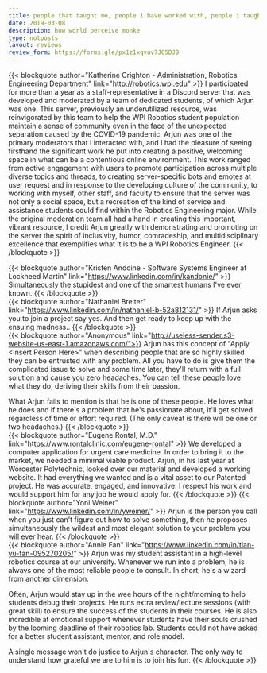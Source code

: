 ```yaml
---
title: people that taught me, people i have worked with, people i taught
date: 2019-03-08
description: how world perceive monke
type: notposts
layout: reviews
review_form: https://forms.gle/px1z1xqvuv7JC5DJ9
---
```

{{< blockquote author="Katherine Crighton - Administration, Robotics Engineering Department" link="http://robotics.wpi.edu" >}}
I participated for more than a year as a staff-representative in a Discord server that was developed and moderated by a team of dedicated students, of which Arjun was one. This server, previously an underutilized resource, was reinvigorated by this team to help the WPI Robotics student population maintain a sense of community even in the face of the unexpected separation caused by the COVID-19 pandemic. Arjun was one of the primary moderators that I interacted with, and I had the pleasure of seeing firsthand the significant work he put into creating a positive, welcoming space in what can be a contentious online environment. This work ranged from active engagement with users to promote participation across multiple diverse topics and threads, to creating server-specific bots and emotes at user request and in response to the developing culture of the community, to working with myself, other staff, and faculty to ensure that the server was not only a social space, but a recreation of the kind of service and assistance students could find within the Robotics Engineering major. While the original moderation team all had a hand in creating this important, vibrant resource, I credit Arjun greatly with demonstrating and promoting on the server the spirit of inclusivity, humor, comradeship, and multidisciplinary excellence that exemplifies what it is to be a WPI Robotics Engineer.
{{< /blockquote >}}
<split-peoples>

{{< blockquote author="Kristen Andoine - Software Systems Engineer at Lockheed Martin" link="https://www.linkedin.com/in/kandonie/" >}}
  Simultaneously the stupidest and one of the smartest humans I've ever known.
{{< /blockquote >}}
<br/>
{{< blockquote author="Nathaniel Breiter" link="https://www.linkedin.com/in/nathaniel-b-52a812131/" >}}
  If Arjun asks you to join a project say yes.  And then get ready to keep up with the ensuing madness..
{{< /blockquote >}}
<br/>
{{< blockquote author="Anonymous" link="http://useless-sender.s3-website-us-east-1.amazonaws.com/">}}
  Arjun has this concept of "Apply \<Insert Person Here\>" when describing people that are so highly skilled they can be entrusted with any problem. All you have to do is give them the complicated issue to solve and some time later,  they'll return with a full solution and cause you zero headaches. You can tell these people love what they do, deriving their skills from their passion. 
  
  What Arjun fails to mention is that he is one of these people. He loves what he does and if there's a problem that he's passionate about, it'll get solved regardless of time or effort required. (The only caveat is there will be one or two headaches.)
{{< /blockquote >}}
<br/>
{{< blockquote author="Eugene Rontal, M.D." link="https://www.rontalclinic.com/eugene-rontal" >}}
We developed a computer application for urgent care medicine.  In order to bring it to the market, we needed a minimal viable product.  Arjun, in his last year at Worcester Polytechnic, looked over our material and developed a working website.  It had everything we wanted and is a vital asset to our Patented project. He was accurate, engaged, and innovative.  I respect his work and would support him for any job he would apply for.
{{< /blockquote >}}
<split-peoples>
{{< blockquote author="Yoni Weiner" link="https://www.linkedin.com/in/yweiner/" >}}
Arjun is the person you call when you just can't figure out how to solve something, then he proposes simultaneously the wildest and most elegant solution to your problem you will ever hear.
{{< /blockquote >}}
<br/>
{{< blockquote author="Annie Fan" link="https://www.linkedin.com/in/tian-yu-fan-095270205/" >}}
Arjun was my student assistant in a high-level robotics course at our university. Whenever we run into a problem, he is always one of the most reliable people to consult. In short, he's a wizard from another dimension. 

Often, Arjun would stay up in the wee hours of the night/morning to help students debug their projects. He runs extra review/lecture sessions (with great skill) to ensure the success of the students in their courses. He is also incredible at emotional support whenever students have their souls crushed by the looming deadline of their robotics lab. Students could not have asked for a better student assistant, mentor, and role model. 

A single message won't do justice to Arjun's character. The only way to understand how grateful we are to him is to join his fun.
{{< /blockquote >}}
